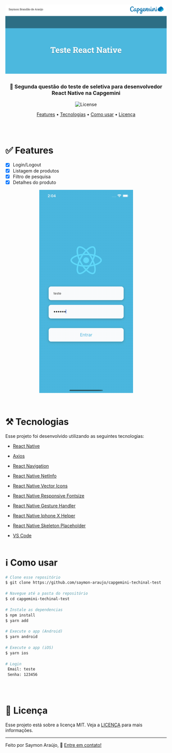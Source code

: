 <h1 align="center">
    <img alt="CapgeminiTest" title="#banner" src="./src/assets/demo/banner.png" />
</h1>

<h3 align="center">📱 Segunda questão do teste de seletiva para desenvolvedor React Native na Capgemini</h3>

<p align="center">
  <img alt="License" src="https://img.shields.io/badge/license-MIT-brightgreen">
</p>

<p align="center">
 <a href="#white_check_mark-features">Features</a> • 
 <a href="#hammer_and_pick-tecnologias">Tecnologias</a> • 
 <a href="#information_source-como-usar">Como usar</a> • 
 <a href="#memo-licença">Licença</a>
</p>

<br>
<br>

# :white_check_mark: Features

- [x] Login/Logout
- [x] Listagem de produtos
- [x] Filtro de pesquisa
- [x] Detalhes do produto

<p align="center">
  <img  src="./src/assets/demo/preview.gif">
</p>

<br>

# :hammer_and_pick: Tecnologias

Esse projeto foi desenvolvido utilizando as seguintes tecnologias:

- [React Native](https://reactnative.dev/docs/getting-started)

- [Axios](https://github.com/axios/axios)

- [React Navigation](https://reactnavigation.org/docs/getting-started)

- [React Native NetInfo](https://www.npmjs.com/package/@react-native-community/netinfo)

- [React Native Vector Icons](https://github.com/oblador/react-native-vector-icons)

- [React Native Responsive Fontsize](https://www.npmjs.com/package/react-native-responsive-fontsize)

- [React Native Gesture Handler](https://docs.swmansion.com/react-native-gesture-handler/docs/)

- [React Native Iphone X Helper](https://github.com/ptelad/react-native-iphone-x-helper)

- [React Native Skeleton Placeholder](https://www.npmjs.com/package/react-native-skeleton-placeholder)

- [VS Code](https://code.visualstudio.com/)
  <br>
  <br>

# :information_source: Como usar

```bash
# Clone esse repositório
$ git clone https://github.com/saymon-araujo/capgemini-techinal-test

# Navegue até a pasta do repositório
$ cd capgemini-techinal-test

# Instale as dependencias
$ npm install
$ yarn add

# Execute o app (Android)
$ yarn android

# Execute o app (iOS)
$ yarn ios

# Login
 Email: teste
 Senha: 123456
```

<br>
<br>

# :memo: Licença

Esse projeto está sobre a licença MIT. Veja a [LICENÇA](https://github.com/saymon-araujo/capgemini-techinal-test/blob/main/LICENSE) para mais informações.

---

Feito por Saymon Araújo, 👋 [Entre em contato!](https://www.linkedin.com/in/saymon-araujo/)
